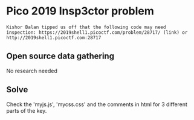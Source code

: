 # Pico 2019 Insp3ctor problem
```
Kishor Balan tipped us off that the following code may need inspection: https://2019shell1.picoctf.com/problem/28717/ (link) or http://2019shell1.picoctf.com:28717
```

## Open source data gathering
No research needed

## Solve

Check the 'myjs.js', 'mycss.css' and the comments in html for 3 different parts of the key. 
